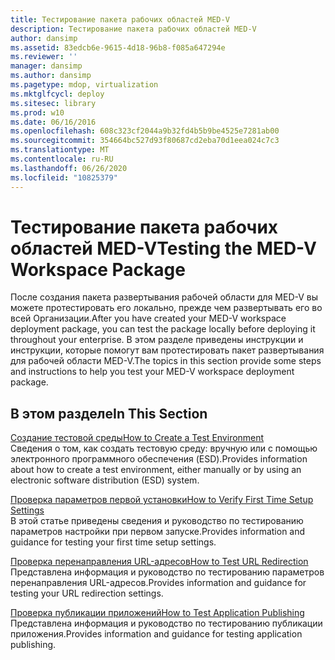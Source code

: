 ```yaml
---
title: Тестирование пакета рабочих областей MED-V
description: Тестирование пакета рабочих областей MED-V
author: dansimp
ms.assetid: 83edcb6e-9615-4d18-96b8-f085a647294e
ms.reviewer: ''
manager: dansimp
ms.author: dansimp
ms.pagetype: mdop, virtualization
ms.mktglfcycl: deploy
ms.sitesec: library
ms.prod: w10
ms.date: 06/16/2016
ms.openlocfilehash: 608c323cf2044a9b32fd4b5b9be4525e7281ab00
ms.sourcegitcommit: 354664bc527d93f80687cd2eba70d1eea024c7c3
ms.translationtype: MT
ms.contentlocale: ru-RU
ms.lasthandoff: 06/26/2020
ms.locfileid: "10825379"
---
```

# <span data-ttu-id="ac511-103">Тестирование пакета рабочих областей MED-V</span><span class="sxs-lookup"><span data-stu-id="ac511-103">Testing the MED-V Workspace Package</span></span>


<span data-ttu-id="ac511-104">После создания пакета развертывания рабочей области для MED-V вы можете протестировать его локально, прежде чем развертывать его во всей Организации.</span><span class="sxs-lookup"><span data-stu-id="ac511-104">After you have created your MED-V workspace deployment package, you can test the package locally before deploying it throughout your enterprise.</span></span> <span data-ttu-id="ac511-105">В этом разделе приведены инструкции и инструкции, которые помогут вам протестировать пакет развертывания для рабочей области MED-V.</span><span class="sxs-lookup"><span data-stu-id="ac511-105">The topics in this section provide some steps and instructions to help you test your MED-V workspace deployment package.</span></span>

## <span data-ttu-id="ac511-106">В этом разделе</span><span class="sxs-lookup"><span data-stu-id="ac511-106">In This Section</span></span>


<a href="" id="how-to-create-a-test-environment"></a>[<span data-ttu-id="ac511-107">Создание тестовой среды</span><span class="sxs-lookup"><span data-stu-id="ac511-107">How to Create a Test Environment</span></span>](how-to-create-a-test-environment.md)  
<span data-ttu-id="ac511-108">Сведения о том, как создать тестовую среду: вручную или с помощью электронного программного обеспечения (ESD).</span><span class="sxs-lookup"><span data-stu-id="ac511-108">Provides information about how to create a test environment, either manually or by using an electronic software distribution (ESD) system.</span></span>

<a href="" id="how-to-verify-first-time-setup-settings"></a>[<span data-ttu-id="ac511-109">Проверка параметров первой установки</span><span class="sxs-lookup"><span data-stu-id="ac511-109">How to Verify First Time Setup Settings</span></span>](how-to-verify-first-time-setup-settings.md)  
<span data-ttu-id="ac511-110">В этой статье приведены сведения и руководство по тестированию параметров настройки при первом запуске.</span><span class="sxs-lookup"><span data-stu-id="ac511-110">Provides information and guidance for testing your first time setup settings.</span></span>

<a href="" id="how-to-test-url-redirection"></a>[<span data-ttu-id="ac511-111">Проверка перенаправления URL-адресов</span><span class="sxs-lookup"><span data-stu-id="ac511-111">How to Test URL Redirection</span></span>](how-to-test-url-redirection.md)  
<span data-ttu-id="ac511-112">Представлена информация и руководство по тестированию параметров перенаправления URL-адресов.</span><span class="sxs-lookup"><span data-stu-id="ac511-112">Provides information and guidance for testing your URL redirection settings.</span></span>

<a href="" id="how-to-test-application-publishing"></a>[<span data-ttu-id="ac511-113">Проверка публикации приложений</span><span class="sxs-lookup"><span data-stu-id="ac511-113">How to Test Application Publishing</span></span>](how-to-test-application-publishing.md)  
<span data-ttu-id="ac511-114">Представлена информация и руководство по тестированию публикации приложения.</span><span class="sxs-lookup"><span data-stu-id="ac511-114">Provides information and guidance for testing application publishing.</span></span>

 

 






